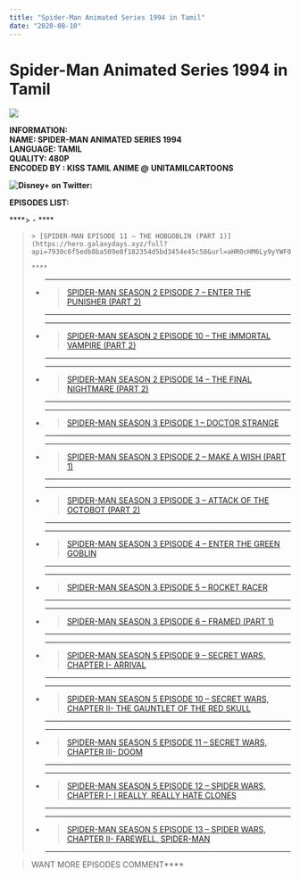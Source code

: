 ```yaml
---
title: "Spider-Man Animated Series 1994 in Tamil"
date: "2020-08-10"
---
```


# Spider-Man Animated Series 1994 in Tamil

[![](https://1.bp.blogspot.com/-OEtBAt1PLwo/XxZXtPUS3VI/AAAAAAAACDU/Jxm2V6OlHWA2UJRwzqsnIHfWRLQHN7AmgCLcBGAsYHQ/w400-h266/disney-plus-marvel-spideman-00.jpg)](https://1.bp.blogspot.com/-OEtBAt1PLwo/XxZXtPUS3VI/AAAAAAAACDU/Jxm2V6OlHWA2UJRwzqsnIHfWRLQHN7AmgCLcBGAsYHQ/s480/disney-plus-marvel-spideman-00.jpg)

**INFORMATION:  
NAME: SPIDER-MAN ANIMATED SERIES 1994  
LANGUAGE: TAMIL  
QUALITY: 480P  
ENCODED BY : KISS TAMIL ANIME @** **UNITAMILCARTOONS**

**![Disney+ on Twitter: ](https://pbs.twimg.com/media/EG1vJkWVUAA8Lr7.jpg:large)**

****EPISODES LIST:****

****> - ****  
>     
>     > [SPIDER-MAN EPISODE 11 – THE HOBGOBLIN (PART 1)](https://hero.galaxydays.xyz/full?api=7930c6f5edb8ba509e8f182354d5bd3454e45c50&url=aHR0cHM6Ly9yYWF0Y2hhc2kuZ2FsYXh5ZGF5cy54eXovMjQ5Lw==&type=2)
>     
>     ****
>     
> - ****  
>     
>     > [SPIDER-MAN SEASON 2 EPISODE 7 – ENTER THE PUNISHER (PART 2)](https://hero.galaxydays.xyz/full?api=7930c6f5edb8ba509e8f182354d5bd3454e45c50&url=aHR0cHM6Ly9yYWF0Y2hhc2kuZ2FsYXh5ZGF5cy54eXovMjUxLw==&type=2)
>     
>     ****
>     
> - ****  
>     
>     > [SPIDER-MAN SEASON 2 EPISODE 10 – THE IMMORTAL VAMPIRE (PART 2)](https://hero.galaxydays.xyz/full?api=7930c6f5edb8ba509e8f182354d5bd3454e45c50&url=aHR0cHM6Ly9yYWF0Y2hhc2kuZ2FsYXh5ZGF5cy54eXovMjUzLw==&type=2)
>     
>     ****
>     
> - ****  
>     
>     > [SPIDER-MAN SEASON 2 EPISODE 14 – THE FINAL NIGHTMARE (PART 2)](https://hero.galaxydays.xyz/full?api=7930c6f5edb8ba509e8f182354d5bd3454e45c50&url=aHR0cHM6Ly9yYWF0Y2hhc2kuZ2FsYXh5ZGF5cy54eXovMjU1Lw==&type=2)
>     
>     ****
>     
> - ****  
>     
>     > [SPIDER-MAN SEASON 3 EPISODE 1 – DOCTOR STRANGE](https://hero.galaxydays.xyz/full?api=7930c6f5edb8ba509e8f182354d5bd3454e45c50&url=aHR0cHM6Ly9yYWF0Y2hhc2kuZ2FsYXh5ZGF5cy54eXovMjU3Lw==&type=2)
>     
>     ****
>     
> - ****  
>     
>     > [SPIDER-MAN SEASON 3 EPISODE 2 – MAKE A WISH (PART 1)](https://hero.galaxydays.xyz/full?api=7930c6f5edb8ba509e8f182354d5bd3454e45c50&url=aHR0cHM6Ly9yYWF0Y2hhc2kuZ2FsYXh5ZGF5cy54eXovMjU5Lw==&type=2)
>     
>     ****
>     
> - ****  
>     
>     > [SPIDER-MAN SEASON 3 EPISODE 3 – ATTACK OF THE OCTOBOT (PART 2)](https://hero.galaxydays.xyz/full?api=7930c6f5edb8ba509e8f182354d5bd3454e45c50&url=aHR0cHM6Ly9yYWF0Y2hhc2kuZ2FsYXh5ZGF5cy54eXovMjYxLw==&type=2)
>     
>     ****
>     
> - ****  
>     
>     > [SPIDER-MAN SEASON 3 EPISODE 4 – ENTER THE GREEN GOBLIN](https://hero.galaxydays.xyz/full?api=7930c6f5edb8ba509e8f182354d5bd3454e45c50&url=aHR0cHM6Ly9yYWF0Y2hhc2kuZ2FsYXh5ZGF5cy54eXovMjYzLw==&type=2)
>     
>     ****
>     
> - ****  
>     
>     > [SPIDER-MAN SEASON 3 EPISODE 5 – ROCKET RACER](https://hero.galaxydays.xyz/full?api=7930c6f5edb8ba509e8f182354d5bd3454e45c50&url=aHR0cHM6Ly9yYWF0Y2hhc2kuZ2FsYXh5ZGF5cy54eXovMjY1Lw==&type=2)
>     
>     ****
>     
> - ****  
>     
>     > [SPIDER-MAN SEASON 3 EPISODE 6 – FRAMED (PART 1)](https://hero.galaxydays.xyz/full?api=7930c6f5edb8ba509e8f182354d5bd3454e45c50&url=aHR0cHM6Ly9yYWF0Y2hhc2kuZ2FsYXh5ZGF5cy54eXovMjY3Lw==&type=2)
>     
>     ****
>     
> - ****  
>     
>     > [SPIDER-MAN SEASON 5 EPISODE 9 – SECRET WARS, CHAPTER I- ARRIVAL](https://hero.galaxydays.xyz/full?api=7930c6f5edb8ba509e8f182354d5bd3454e45c50&url=aHR0cHM6Ly9yYWF0Y2hhc2kuZ2FsYXh5ZGF5cy54eXovMjcwLw==&type=2)
>     
>     ****
>     
> - ****  
>     
>     > [SPIDER-MAN SEASON 5 EPISODE 10 – SECRET WARS, CHAPTER II- THE GAUNTLET OF THE RED SKULL](https://hero.galaxydays.xyz/full?api=7930c6f5edb8ba509e8f182354d5bd3454e45c50&url=aHR0cHM6Ly9yYWF0Y2hhc2kuZ2FsYXh5ZGF5cy54eXovMjcyLw==&type=2)
>     
>     ****
>     
> - ****  
>     
>     > [SPIDER-MAN SEASON 5 EPISODE 11 – SECRET WARS, CHAPTER III- DOOM](https://hero.galaxydays.xyz/full?api=7930c6f5edb8ba509e8f182354d5bd3454e45c50&url=aHR0cHM6Ly9yYWF0Y2hhc2kuZ2FsYXh5ZGF5cy54eXovMjc0Lw==&type=2)
>     
>     ****
>     
> - ****  
>     
>     > [SPIDER-MAN SEASON 5 EPISODE 12 – SPIDER WARS, CHAPTER I- I REALLY, REALLY HATE CLONES](https://hero.galaxydays.xyz/full?api=7930c6f5edb8ba509e8f182354d5bd3454e45c50&url=aHR0cHM6Ly9yYWF0Y2hhc2kuZ2FsYXh5ZGF5cy54eXovMjc2Lw==&type=2)
>     
>     ****
>     
> - ****  
>     
>     > [SPIDER-MAN SEASON 5 EPISODE 13 – SPIDER WARS, CHAPTER II- FAREWELL, SPIDER-MAN](https://hero.galaxydays.xyz/full?api=7930c6f5edb8ba509e8f182354d5bd3454e45c50&url=aHR0cHM6Ly9yYWF0Y2hhc2kuZ2FsYXh5ZGF5cy54eXovMjc4Lw==&type=2)
>     
>     ****
>     

> WANT MORE EPISODES COMMENT****
